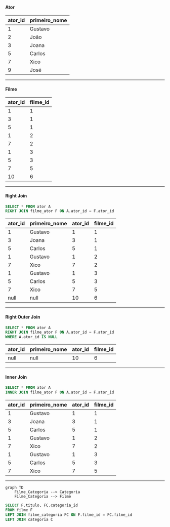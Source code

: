 #### Ator
| ator_id |primeiro_nome  |
|--|--|
| 1 | Gustavo |
| 2 | João |
| 3 | Joana |
| 5 | Carlos |
| 7 | Xico |
| 9 | José |
---
#### Filme
| ator_id | filme_id |
|--|--|
| 1 | 1 |
| 3 | 1 |
| 5 | 1 |
| 1 | 2 |
| 7 | 2 |
| 1 | 3 |
| 5 | 3 |
| 7 | 5 |
| 10 | 6 |

----
#### Right Join
```sql
SELECT * FROM ator A
RIGHT JOIN filme_ator F ON A.ator_id = F.ator_id
```
| ator_id | primeiro_nome | ator_id | filme_id
|--|--|--|--|
| 1 | Gustavo | 1 | 1 |
| 3 | Joana | 3 | 1 |
| 5 | Carlos | 5 | 1 |
| 1 | Gustavo | 1 | 2 |
| 7 | Xico | 7 | 2 |
| 1 | Gustavo | 1 | 3 |
| 5 | Carlos | 5 | 3 |
| 7 | Xico | 7 | 5 |
| null | null | 10 | 6 |

----
#### Right Outer Join
```sql
SELECT * FROM ator A
RIGHT JOIN filme_ator F ON A.ator_id = F.ator_id
WHERE A.ator_id IS NULL
```
| ator_id | primeiro_nome | ator_id | filme_id
|--|--|--|--|
| null | null | 10 | 6 |

----
#### Inner Join
```sql
SELECT * FROM ator A
INNER JOIN filme_ator F ON A.ator_id = F.ator_id
```
| ator_id | primeiro_nome | ator_id | filme_id
|--|--|--|--|
| 1 | Gustavo | 1 | 1 |
| 3 | Joana | 3 | 1 |
| 5 | Carlos | 5 | 1 |
| 1 | Gustavo | 1 | 2 |
| 7 | Xico | 7 | 2 |
| 1 | Gustavo | 1 | 3 |
| 5 | Carlos | 5 | 3 |
| 7 | Xico | 7 | 5 |

---


```mermaid
graph TD
    Filme_Categoria --> Categoria
    Filme_Categoria --> Filme
```

```sql
SELECT F.titulo, FC.categoria_id
FROM filme F
LEFT JOIN filme_categoria FC ON F.filme_id = FC.filme_id
LEFT JOIN categoria C
```
<!--stackedit_data:
eyJoaXN0b3J5IjpbMTY2NjgyMTU2NiwxNTAwMDcxNzI3LC0xNz
I0Njg5MzM5LC0xNjUzMDg4MDQwXX0=
-->